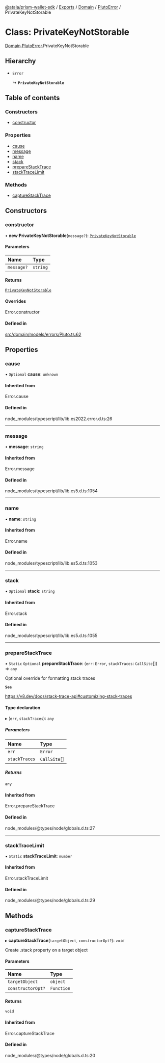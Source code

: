 [@atala/prism-wallet-sdk](../README.md) / [Exports](../modules.md) / [Domain](../modules/Domain.md) / [PlutoError](../modules/Domain.PlutoError.md) / PrivateKeyNotStorable

# Class: PrivateKeyNotStorable

[Domain](../modules/Domain.md).[PlutoError](../modules/Domain.PlutoError.md).PrivateKeyNotStorable

## Hierarchy

- `Error`

  ↳ **`PrivateKeyNotStorable`**

## Table of contents

### Constructors

- [constructor](Domain.PlutoError.PrivateKeyNotStorable.md#constructor)

### Properties

- [cause](Domain.PlutoError.PrivateKeyNotStorable.md#cause)
- [message](Domain.PlutoError.PrivateKeyNotStorable.md#message)
- [name](Domain.PlutoError.PrivateKeyNotStorable.md#name)
- [stack](Domain.PlutoError.PrivateKeyNotStorable.md#stack)
- [prepareStackTrace](Domain.PlutoError.PrivateKeyNotStorable.md#preparestacktrace)
- [stackTraceLimit](Domain.PlutoError.PrivateKeyNotStorable.md#stacktracelimit)

### Methods

- [captureStackTrace](Domain.PlutoError.PrivateKeyNotStorable.md#capturestacktrace)

## Constructors

### constructor

• **new PrivateKeyNotStorable**(`message?`): [`PrivateKeyNotStorable`](Domain.PlutoError.PrivateKeyNotStorable.md)

#### Parameters

| Name | Type |
| :------ | :------ |
| `message?` | `string` |

#### Returns

[`PrivateKeyNotStorable`](Domain.PlutoError.PrivateKeyNotStorable.md)

#### Overrides

Error.constructor

#### Defined in

[src/domain/models/errors/Pluto.ts:62](https://github.com/hyperledger/identus-edge-agent-sdk-ts/blob/3c504bead94c87cd52de807c230d8a674846dce5/src/domain/models/errors/Pluto.ts#L62)

## Properties

### cause

• `Optional` **cause**: `unknown`

#### Inherited from

Error.cause

#### Defined in

node_modules/typescript/lib/lib.es2022.error.d.ts:26

___

### message

• **message**: `string`

#### Inherited from

Error.message

#### Defined in

node_modules/typescript/lib/lib.es5.d.ts:1054

___

### name

• **name**: `string`

#### Inherited from

Error.name

#### Defined in

node_modules/typescript/lib/lib.es5.d.ts:1053

___

### stack

• `Optional` **stack**: `string`

#### Inherited from

Error.stack

#### Defined in

node_modules/typescript/lib/lib.es5.d.ts:1055

___

### prepareStackTrace

▪ `Static` `Optional` **prepareStackTrace**: (`err`: `Error`, `stackTraces`: `CallSite`[]) => `any`

Optional override for formatting stack traces

**`See`**

https://v8.dev/docs/stack-trace-api#customizing-stack-traces

#### Type declaration

▸ (`err`, `stackTraces`): `any`

##### Parameters

| Name | Type |
| :------ | :------ |
| `err` | `Error` |
| `stackTraces` | `CallSite`[] |

##### Returns

`any`

#### Inherited from

Error.prepareStackTrace

#### Defined in

node_modules/@types/node/globals.d.ts:27

___

### stackTraceLimit

▪ `Static` **stackTraceLimit**: `number`

#### Inherited from

Error.stackTraceLimit

#### Defined in

node_modules/@types/node/globals.d.ts:29

## Methods

### captureStackTrace

▸ **captureStackTrace**(`targetObject`, `constructorOpt?`): `void`

Create .stack property on a target object

#### Parameters

| Name | Type |
| :------ | :------ |
| `targetObject` | `object` |
| `constructorOpt?` | `Function` |

#### Returns

`void`

#### Inherited from

Error.captureStackTrace

#### Defined in

node_modules/@types/node/globals.d.ts:20
